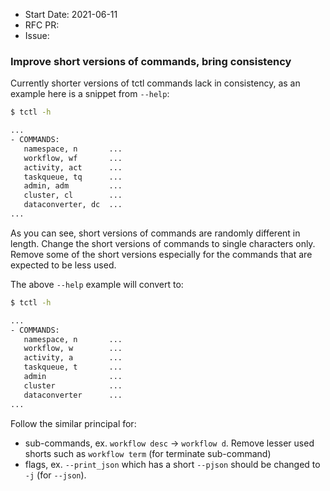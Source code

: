 - Start Date: 2021-06-11
- RFC PR:
- Issue:

### Improve short versions of commands, bring consistency

Currently shorter versions of tctl commands lack in consistency, as an example here is a snippet from `--help`:
``` bash
$ tctl -h

...
- COMMANDS:
   namespace, n       ...
   workflow, wf       ...
   activity, act      ...
   taskqueue, tq      ...
   admin, adm         ...
   cluster, cl        ...
   dataconverter, dc  ...
...
```
As you can see, short versions of commands are randomly different in length. Change the short versions of commands to single characters only. Remove some of the short versions especially for the commands that are expected to be less used.

The above `--help` example will convert to:

``` bash
$ tctl -h

...
- COMMANDS:
   namespace, n       ...
   workflow, w        ...
   activity, a        ...
   taskqueue, t       ...
   admin              ...
   cluster            ...
   dataconverter      ...
...
```

Follow the similar principal for:
- sub-commands, ex. `workflow desc` -> `workflow d`. Remove lesser used shorts such as `workflow term` (for terminate sub-command)
- flags, ex. `--print_json` which has a short `--pjson` should be changed to `-j` (for `--json`).
